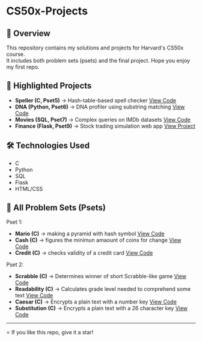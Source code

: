 # CS50x-Projects

## 📌 Overview
This repository contains my solutions and projects for Harvard's CS50x course.  
It includes both problem sets (psets) and the final project. Hope you enjoy my first repo.

## 🚀 Highlighted Projects
- **Speller (C, Pset5)** → Hash-table-based spell checker [View Code](highlights/speller/speller.c)  
- **DNA (Python, Pset6)** → DNA profiler using substring matching [View Code](highlights/dna/dna.py)  
- **Movies (SQL, Pset7)** → Complex queries on IMDb datasets [View Code](highlights/movies/movies.sql)  
- **Finance (Flask, Pset9)** → Stock trading simulation web app [View Project](highlights/finance/)  

## 🛠️ Technologies Used
- C
- Python
- SQL
- Flask
- HTML/CSS

## 📁 All Problem Sets (Psets)
Pset 1:
- **Mario (C)** → making a pyramid with hash symbol [View Code](Problem-Sets/mario/mario.c)
- **Cash (C)** → figures the minimun amaount of coins for change [View Code](Problem-Sets/cash/cash.c)
- **Credit (C)** → checks validity of a credit card [View Code](Problem-Sets/credit/credit.c)

Pset 2:
- **Scrabble (C)** → Determines winner of short Scrabble-like game [View Code](Problem-Sets/scrabble/scrabble.c)
- **Readability (C)** → Calculates grade level needed to comprehend some text [View Code](Problem-Sets/readability/readability.c)
- **Caesar (C)** → Encrypts a plain text with a number key [View Code](Problem-Sets/caesar/caesar.c)
- **Substitution (C)** → Encrypts a plain text with a 26 character key [View Code](Problem-Sets/substitution/substitution.c)

---
⭐ If you like this repo, give it a star!
